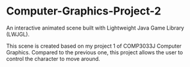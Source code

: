 # Computer-Graphics-Project-2

An interactive animated scene built with Lightweight Java Game Library (LWJGL).

This scene is created based on my project 1 of COMP3033J Computer Graphics. Compared to the previous one, this project allows the user to control the character to move around.